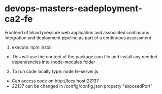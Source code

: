 # devops-masters-eadeployment-ca2-fe
Frontend of blood pressure web application and associated continuous integration and deployment pipeline as part of a continuous assessment

1. execute: npm install
 - This will use the content of the package.json file and install any needed dependencies into /node-modules folder

2. To run code locally type: node fe-server.js
 - Can access code on http://localhost:22137
 - 22137 can be changed in /config/config.json property "exposedPort"